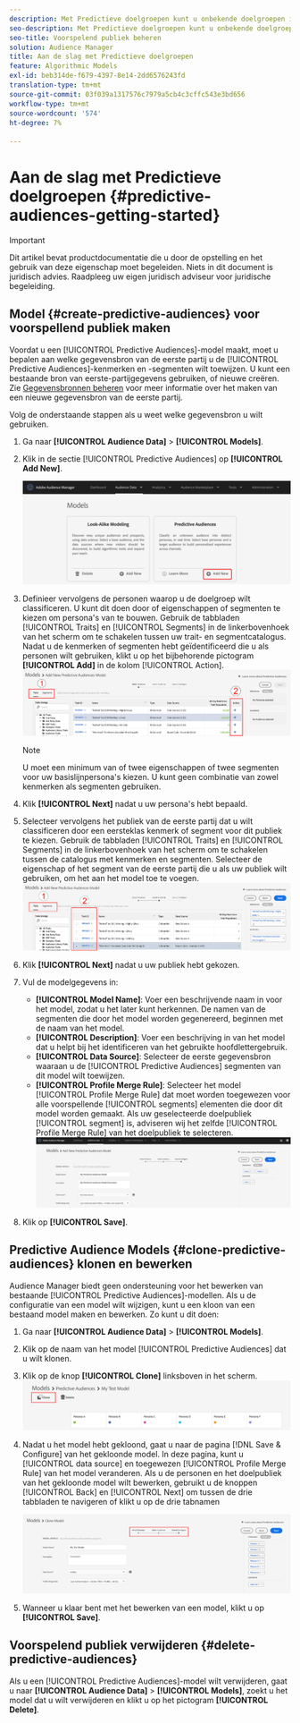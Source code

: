 ```yaml
---
description: Met Predictieve doelgroepen kunt u onbekende doelgroepen in real time indelen in verschillende persona's aan de hand van datawetenschap.
seo-description: Met Predictieve doelgroepen kunt u onbekende doelgroepen in real time indelen in verschillende persona's aan de hand van datawetenschap.
seo-title: Voorspelend publiek beheren
solution: Audience Manager
title: Aan de slag met Predictieve doelgroepen
feature: Algorithmic Models
exl-id: beb314de-f679-4397-8e14-2dd6576243fd
translation-type: tm+mt
source-git-commit: 03f039a1317576c7979a5cb4c3cffc543e3bd656
workflow-type: tm+mt
source-wordcount: '574'
ht-degree: 7%

---
```


# Aan de slag met Predictieve doelgroepen {#predictive-audiences-getting-started}

>[!IMPORTANT]
>Dit artikel bevat productdocumentatie die u door de opstelling en het gebruik van deze eigenschap moet begeleiden. Niets in dit document is juridisch advies. Raadpleeg uw eigen juridisch adviseur voor juridische begeleiding.

## Model {#create-predictive-audiences} voor voorspellend publiek maken

Voordat u een [!UICONTROL Predictive Audiences]-model maakt, moet u bepalen aan welke gegevensbron van de eerste partij u de [!UICONTROL Predictive Audiences]-kenmerken en -segmenten wilt toewijzen. U kunt een bestaande bron van eerste-partijgegevens gebruiken, of nieuwe creëren. Zie [Gegevensbronnen beheren](https://docs.adobe.com/content/help/en/audience-manager/user-guide/features/data-sources/manage-datasources.html) voor meer informatie over het maken van een nieuwe gegevensbron van de eerste partij.

Volg de onderstaande stappen als u weet welke gegevensbron u wilt gebruiken.

1. Ga naar **[!UICONTROL Audience Data]** > **[!UICONTROL Models]**.
1. Klik in de sectie [!UICONTROL Predictive Audiences] op **[!UICONTROL Add New]**.

   ![smart-persona-add](assets/predictive-audiences-add.png)

1. Definieer vervolgens de personen waarop u de doelgroep wilt classificeren. U kunt dit doen door of eigenschappen of segmenten te kiezen om persona&#39;s van te bouwen. Gebruik de tabbladen [!UICONTROL Traits] en [!UICONTROL Segments] in de linkerbovenhoek van het scherm om te schakelen tussen uw trait- en segmentcatalogus. Nadat u de kenmerken of segmenten hebt geïdentificeerd die u als personen wilt gebruiken, klikt u op het bijbehorende pictogram **[!UICONTROL Add]** in de kolom [!UICONTROL Action].
   ![smart-persona-select-personas](assets/predictive-audiences-persona.png)
   >[!NOTE]
   >U moet een minimum van of twee eigenschappen of twee segmenten voor uw basislijnpersona&#39;s kiezen. U kunt geen combinatie van zowel kenmerken als segmenten gebruiken.
1. Klik **[!UICONTROL Next]** nadat u uw persona&#39;s hebt bepaald.
1. Selecteer vervolgens het publiek van de eerste partij dat u wilt classificeren door een eersteklas kenmerk of segment voor dit publiek te kiezen. Gebruik de tabbladen [!UICONTROL Traits] en [!UICONTROL Segments] in de linkerbovenhoek van het scherm om te schakelen tussen de catalogus met kenmerken en segmenten. Selecteer de eigenschap of het segment van de eerste partij die u als uw publiek wilt gebruiken, om het aan het model toe te voegen.
   ![smart-persona-select-publiek](assets/predictive-audiences-audience.png)
1. Klik **[!UICONTROL Next]** nadat u uw publiek hebt gekozen.
1. Vul de modelgegevens in:
   * **[!UICONTROL Model Name]**: Voer een beschrijvende naam in voor het model, zodat u het later kunt herkennen. De namen van de segmenten die door het model worden gegenereerd, beginnen met de naam van het model.
   * **[!UICONTROL Description]**: Voer een beschrijving in van het model dat u helpt bij het identificeren van het gebruikte hoofdlettergebruik.
   * **[!UICONTROL Data Source]**: Selecteer de eerste gegevensbron waaraan u de  [!UICONTROL Predictive Audiences] segmenten van dit model wilt toewijzen.
   * **[!UICONTROL Profile Merge Rule]**: Selecteer het model  [!UICONTROL Profile Merge Rule] dat moet worden toegewezen voor alle voorspellende  [!UICONTROL segments] elementen die door dit model worden gemaakt. Als uw geselecteerde doelpubliek [!UICONTROL segment] is, adviseren wij het zelfde [!UICONTROL Profile Merge Rule] van het doelpubliek te selecteren.
      ![voorspellend publiek-sparen](assets/predictive-audiences-save.png)
1. Klik op **[!UICONTROL Save]**.

## Predictive Audience Models {#clone-predictive-audiences} klonen en bewerken

Audience Manager biedt geen ondersteuning voor het bewerken van bestaande [!UICONTROL Predictive Audiences]-modellen. Als u de configuratie van een model wilt wijzigen, kunt u een kloon van een bestaand model maken en bewerken. Zo kunt u dit doen:

1. Ga naar **[!UICONTROL Audience Data]** > **[!UICONTROL Models]**.
2. Klik op de naam van het model [!UICONTROL Predictive Audiences] dat u wilt klonen.
3. Klik op de knop **[!UICONTROL Clone]** linksboven in het scherm.
   ![voorspellend publiek-kloon](assets/predictive-audiences-clone.png)
4. Nadat u het model hebt gekloond, gaat u naar de pagina [!DNL Save & Configure] van het gekloonde model. In deze pagina, kunt u [!UICONTROL data source] en toegewezen [!UICONTROL Profile Merge Rule] van het model veranderen. Als u de personen en het doelpubliek van het gekloonde model wilt bewerken, gebruikt u de knoppen [!UICONTROL Back] en [!UICONTROL Next] om tussen de drie tabbladen te navigeren of klikt u op de drie tabnamen

   ![voorspellend publiek-kloonnavigatie](assets/predictive-audiences-clone-navigate.png)

5. Wanneer u klaar bent met het bewerken van een model, klikt u op **[!UICONTROL Save]**.

## Voorspelend publiek verwijderen {#delete-predictive-audiences}

Als u een [!UICONTROL Predictive Audiences]-model wilt verwijderen, gaat u naar **[!UICONTROL Audience Data]** > **[!UICONTROL Models]**, zoekt u het model dat u wilt verwijderen en klikt u op het pictogram **[!UICONTROL Delete]**.
